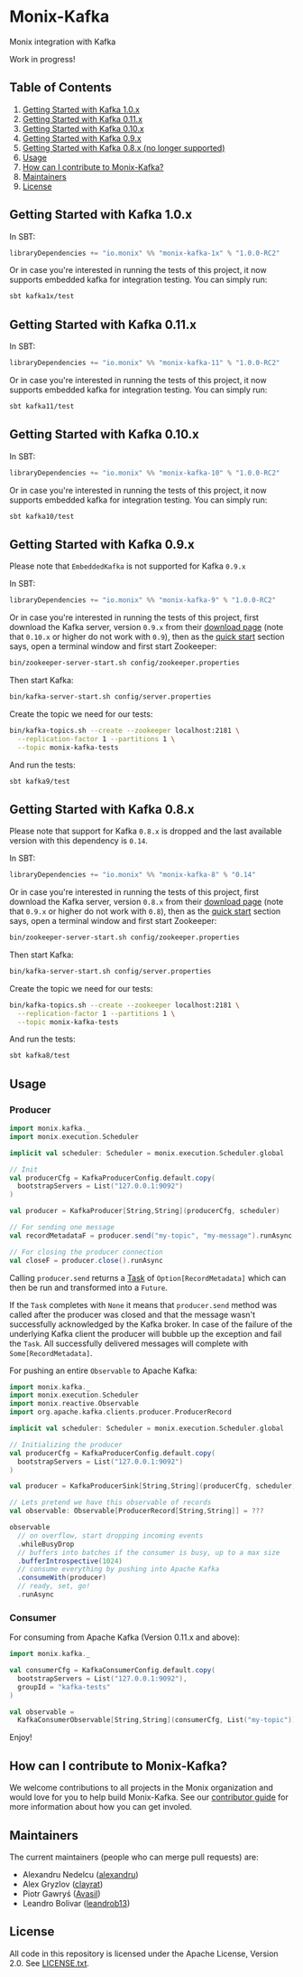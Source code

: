 # Monix-Kafka

Monix integration with Kafka

Work in progress!

## Table of Contents
1. [Getting Started with Kafka 1.0.x](#getting-started-with-kafka-10x)
2. [Getting Started with Kafka 0.11.x](#getting-started-with-kafka-011x)
3. [Getting Started with Kafka 0.10.x](#getting-started-with-kafka-010x)
4. [Getting Started with Kafka 0.9.x](#getting-started-with-kafka-09x)
5. [Getting Started with Kafka 0.8.x (no longer supported)](#getting-started-with-kafka-08x)
6. [Usage](#usage)
7. [How can I contribute to Monix-Kafka?](#how-can-i-contribute-to-monix-kafka?)
8. [Maintainers](#maintainers)
9. [License](#license)

## Getting Started with Kafka 1.0.x 

In SBT:

```scala
libraryDependencies += "io.monix" %% "monix-kafka-1x" % "1.0.0-RC2"
```

Or in case you're interested in running the tests of this project, it
now supports embedded kafka for integration testing. You can simply run:

```bash
sbt kafka1x/test
```

## Getting Started with Kafka 0.11.x

In SBT:

```scala
libraryDependencies += "io.monix" %% "monix-kafka-11" % "1.0.0-RC2"
```

Or in case you're interested in running the tests of this project, it
now supports embedded kafka for integration testing. You can simply run:

```bash
sbt kafka11/test
```

## Getting Started with Kafka 0.10.x

In SBT:

```scala
libraryDependencies += "io.monix" %% "monix-kafka-10" % "1.0.0-RC2"
```

Or in case you're interested in running the tests of this project, it
now supports embedded kafka for integration testing. You can simply run:

```bash
sbt kafka10/test
```

## Getting Started with Kafka 0.9.x

Please note that `EmbeddedKafka` is not supported for Kafka `0.9.x`

In SBT:

```scala
libraryDependencies += "io.monix" %% "monix-kafka-9" % "1.0.0-RC2"
```

Or in case you're interested in running the tests of this project,
first download the Kafka server, version `0.9.x` from their 
[download page](https://kafka.apache.org/downloads.html) (note that
`0.10.x` or higher do not work with `0.9`), then as the
[quick start](https://kafka.apache.org/090/documentation.html#quickstart)
section says, open a terminal window and first start Zookeeper:

```bash
bin/zookeeper-server-start.sh config/zookeeper.properties
```

Then start Kafka:

```bash
bin/kafka-server-start.sh config/server.properties
```

Create the topic we need for our tests:

```bash
bin/kafka-topics.sh --create --zookeeper localhost:2181 \
  --replication-factor 1 --partitions 1 \
  --topic monix-kafka-tests
```

And run the tests:

```bash
sbt kafka9/test
```

## Getting Started with Kafka 0.8.x

Please note that support for Kafka `0.8.x` is dropped and the last available version with this dependency is `0.14`.

In SBT:

```scala
libraryDependencies += "io.monix" %% "monix-kafka-8" % "0.14"
```

Or in case you're interested in running the tests of this project,
first download the Kafka server, version `0.8.x` from their 
[download page](https://kafka.apache.org/downloads.html) (note that
`0.9.x` or higher do not work with `0.8`), then as the
[quick start](https://kafka.apache.org/082/documentation.html#quickstart)
section says, open a terminal window and first start Zookeeper:

```bash
bin/zookeeper-server-start.sh config/zookeeper.properties
```

Then start Kafka:

```bash
bin/kafka-server-start.sh config/server.properties
```

Create the topic we need for our tests:

```bash
bin/kafka-topics.sh --create --zookeeper localhost:2181 \
  --replication-factor 1 --partitions 1 \
  --topic monix-kafka-tests
```

And run the tests:

```bash
sbt kafka8/test
```

## Usage

### Producer

```scala
import monix.kafka._
import monix.execution.Scheduler

implicit val scheduler: Scheduler = monix.execution.Scheduler.global

// Init
val producerCfg = KafkaProducerConfig.default.copy(
  bootstrapServers = List("127.0.0.1:9092")
)

val producer = KafkaProducer[String,String](producerCfg, scheduler)

// For sending one message
val recordMetadataF = producer.send("my-topic", "my-message").runAsync

// For closing the producer connection
val closeF = producer.close().runAsync
```

Calling `producer.send` returns a [Task](https://monix.io/docs/3x/eval/task.html) of `Option[RecordMetadata]` which can then be run and transformed into a `Future`. 

If the `Task` completes with `None` it means that `producer.send` method was called after the producer was closed and that the message wasn't successfully acknowledged by the Kafka broker. In case of the failure of the underlying Kafka client the producer will bubble up the exception and fail the `Task`.  All successfully delivered messages will complete with `Some[RecordMetadata]`.  

For pushing an entire `Observable` to Apache Kafka:

```scala
import monix.kafka._
import monix.execution.Scheduler
import monix.reactive.Observable
import org.apache.kafka.clients.producer.ProducerRecord

implicit val scheduler: Scheduler = monix.execution.Scheduler.global

// Initializing the producer
val producerCfg = KafkaProducerConfig.default.copy(
  bootstrapServers = List("127.0.0.1:9092")
)

val producer = KafkaProducerSink[String,String](producerCfg, scheduler)

// Lets pretend we have this observable of records
val observable: Observable[ProducerRecord[String,String]] = ???

observable
  // on overflow, start dropping incoming events
  .whileBusyDrop
  // buffers into batches if the consumer is busy, up to a max size
  .bufferIntrospective(1024)
  // consume everything by pushing into Apache Kafka
  .consumeWith(producer)
  // ready, set, go!
  .runAsync
```

### Consumer

For consuming from Apache Kafka (Version 0.11.x and above):

```scala
import monix.kafka._

val consumerCfg = KafkaConsumerConfig.default.copy( 
  bootstrapServers = List("127.0.0.1:9092"),
  groupId = "kafka-tests"
)

val observable = 
  KafkaConsumerObservable[String,String](consumerCfg, List("my-topic"))
```

Enjoy! 

## How can I contribute to Monix-Kafka?

We welcome contributions to all projects in the Monix organization and would love 
for you to help build Monix-Kafka. See our [contributor guide](./CONTRIBUTING.md) for
more information about how you can get involed.

## Maintainers

The current maintainers (people who can merge pull requests) are:

- Alexandru Nedelcu ([alexandru](https://github.com/alexandru))
- Alex Gryzlov ([clayrat](https://github.com/clayrat))
- Piotr Gawryś ([Avasil](https://github.com/Avasil))
- Leandro Bolivar ([leandrob13](https://github.com/leandrob13))

## License

All code in this repository is licensed under the Apache License,
Version 2.0.  See [LICENSE.txt](./LICENSE.txt).
